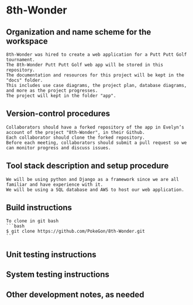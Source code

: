 # 8th-Wonder

## Organization and name scheme for the workspace
	8th-Wonder was hired to create a web application for a Putt Putt Golf tournament.
	The 8th-Wonder Putt Putt Golf web app will be stored in this repository.
	The documentation and resources for this project will be kept in the "docs" folder. 
	This includes use case diagrams, the project plan, database diagrams, and more as the project progresses.
	The project will kept in the folder "app".

## Version-control procedures
	Collaborators should have a forked repository of the app in Evelyn’s account of the project "8th-Wonder", in their Github. 
	Each collaborator should clone the forked repository.
	Before each meeting, collaborators should submit a pull request so we can monitor progress and discuss issues.

## Tool stack description and setup procedure
	We will be using python and Django as a framework since we are all familiar and have experience with it.
	We will be using a SQL database and AWS to host our web application.
  
## Build instructions
	To clone in git bash
	```bash
	$ git clone https://github.com/PokeGon/8th-Wonder.git
	```

## Unit testing instructions

## System testing instructions

## Other development notes, as needed


